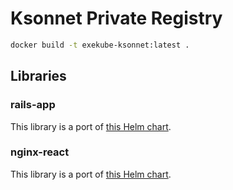 # Ksonnet Private Registry

```sh
docker build -t exekube-ksonnet:latest .
```

## Libraries

### rails-app

This library is a port of [this Helm chart](https://github.com/exekube/charts/tree/master/charts/rails-app).

### nginx-react

This library is a port of [this Helm chart](https://github.com/exekube/charts/tree/master/charts/nginx-react).
